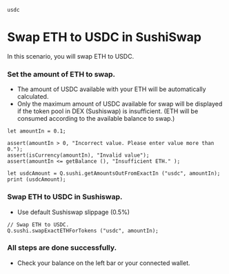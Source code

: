 ```meta-Currency
usdc
```

# Swap ETH to USDC in SushiSwap

In this scenario, you will swap ETH to USDC.

### Set the amount of ETH to swap.

- The amount of USDC available with your ETH will be automatically calculated.
- Only the maximum amount of USDC available for swap will be displayed if the token pool in DEX (Sushiswap) is insufficient. (ETH will be consumed according to the available balance to swap.)

```input-Dynamic ETH
let amountIn = 0.1;
```

```input-Verify
assert(amountIn > 0, "Incorrect value. Please enter value more than 0.");
assert(isCurrency(amountIn), "Invalid value");
assert(amountIn <= getBalance (), "Insufficient ETH." );
```

```output-Dynamic USDC
let usdcAmount = Q.sushi.getAmountsOutFromExactIn ("usdc", amountIn);
print (usdcAmount);
```

### Swap ETH to USDC in Sushiswap.

- Use default Sushiswap slippage (0.5%)

```taster
// Swap ETH to USDC.
Q.sushi.swapExactETHForTokens ("usdc", amountIn);
```

### All steps are done successfully.

- Check your balance on the left bar or your connected wallet.
